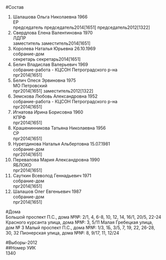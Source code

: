 #Состав  
1. Шалашова Ольга Николаевна 1966  
    ЕР  
    председатель председатель2014[1651] председатель2012[1322]  
2. Свердлова Елена Валентиновна 1970  
    ЛДПР  
    заместитель заместитель2014[1651]  
3. Королева Наталья Юрьевна 26.10.1969  
    собрание-дом  
    секретарь секретарь2014[1651]  
4. Белич Владислав Валерьевич 1969  
    собрание-работа - КЦСОН Петроградского р-на  
    прг2014[1651]  
5. Белич Олеся Эрвиновна 1975  
    МО Петровский  
    прг2014[1651] заместитель2012[1322]  
6. Земскова Любовь Александровна 1952  
    собрание-работа - КЦСОН Петроградского р-на  
    прг2014[1651]  
7. Игнатова Ирина Борисовна 1960  
    КПРФ  
    прг2014[1651]  
8. Крашенинникова Татьяна Николаевна 1956  
    СР  
    прг2014[1651]  
9. Нуретдинова Наталья Альбертовна 15.07.1981  
    собрание-дом  
    прг2014[1651]  
10. Перевалова Мария Александровна 1990  
    ЯБЛОКО  
    прг2014[1651]  
11. Сауткин Всеволод Геннадьевич 1971  
    собрание-дом  
    прг2014[1651]  
12. Шалашов Олег Евгеньевич 1987  
    собрание-дом  
    прг2014[1651]  
  
#Дома  
Большой проспект П.С., дома №№: 2/1, 4, 6-8, 10, 12, 14, 16/1, 20/5, 22-24 Красного курсанта улица, дома №№: 3, 5/11 Малая Гребецкая улица, дом № 3 Малый проспект П.С., дома №№: 1/3, 1Б, 3/5, 7, 19, 22, 26-28, 30, 32 Пионерская улица, дома №№: 8, 9/17, 11, 12/24  
  
#Выборы-2012  
##Номер УИК  
1340  
